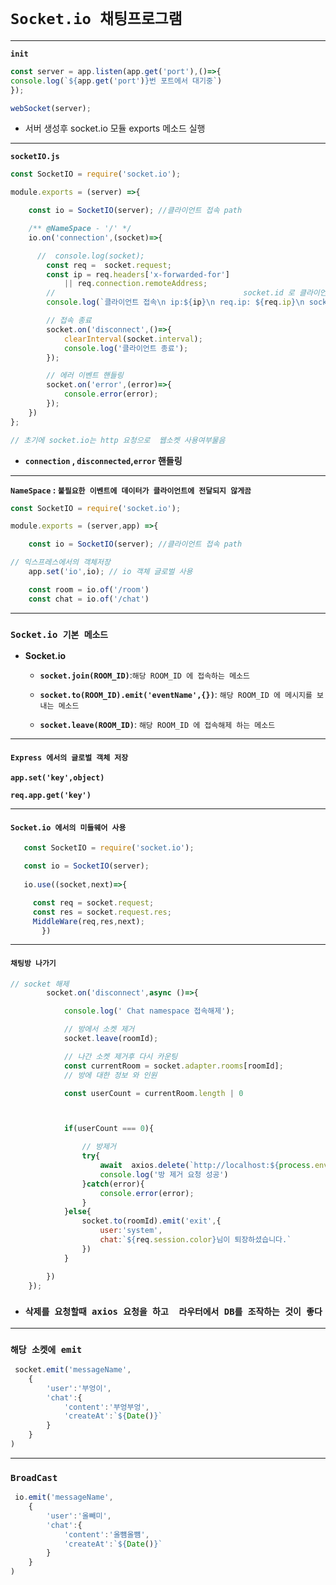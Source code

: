 # `Socket.io 채팅프로그램`



---
**`init`**
```js
const server = app.listen(app.get('port'),()=>{
console.log(`${app.get('port')}번 포트에서 대기중`)
});

webSocket(server);
```
-    서버 생성후 socket.io 모듈 exports 메소드 실행
---
**`socketIO.js`**
```js
const SocketIO = require('socket.io');

module.exports = (server) =>{

    const io = SocketIO(server); //클라이언트 접속 path

    /** @NameSpace - '/' */
    io.on('connection',(socket)=>{

      //  console.log(socket);
        const req =  socket.request;
        const ip = req.headers['x-forwarded-for']
            || req.connection.remoteAddress;
        //                                          socket.id 로 클라이언트 구분
        console.log(`클라이언트 접속\n ip:${ip}\n req.ip: ${req.ip}\n socket.id:${socket.id} `);

        // 접속 종료
        socket.on('disconnect',()=>{
            clearInterval(socket.interval);
            console.log('클라이언트 종료');
        });

        // 에러 이벤트 핸들링
        socket.on('error',(error)=>{
            console.error(error);
        });
    })
};

// 초기에 socket.io는 http 요청으로  웹소켓 사용여부물음
```

- **`connection` , `disconnected`,`error` 핸들링**
---
**`NameSpace` : `불필요한 이벤트에 데이터가 클라이언트에 전달되지 않게끔`**
```js
const SocketIO = require('socket.io');

module.exports = (server,app) =>{

    const io = SocketIO(server); //클라이언트 접속 path

// 익스프레스에서의 객체저장
    app.set('io',io); // io 객체 글로벌 사용

    const room = io.of('/room')
    const chat = io.of('/chat')

```

---
### `Socket.io 기본 메소드`

- **Socket.io**
  
  - **`socket.join(ROOM_ID)`**:`해당 ROOM_ID 에 접속하는 메소드`

  - **`socket.to(ROOM_ID).emit('eventName',{})`**:
             `해당 ROOM_ID 에 메시지를 보내는 메소드`

  - **`socket.leave(ROOM_ID)`**:
             `해당 ROOM_ID 에 접속해제 하는 메소드`
       
---
 #### `Express 에서의 글로벌 객체 저장`

**`app.set('key',object)`**

**`req.app.get('key')`**

--- 

#### `Socket.io 에서의 미들웨어 사용`
 ```js
    const SocketIO = require('socket.io');

    const io = SocketIO(server);
    
    io.use((socket,next)=>{

      const req = socket.request;
      const res = socket.request.res;
      MiddleWare(req,res,next);
        })
  ```

---
#### `채팅방 나가기`

```js
// socket 해제
        socket.on('disconnect',async ()=>{

            console.log(' Chat namespace 접속해제');

            // 방에서 소켓 제거
            socket.leave(roomId);

            // 나간 소켓 제거후 다시 카운팅
            const currentRoom = socket.adapter.rooms[roomId];
            // 방에 대한 정보 와 인원

            const userCount = currentRoom.length | 0



            if(userCount === 0){

                // 방제거
                try{
                    await  axios.delete(`http://localhost:${process.env.PORT}/room/${roomId}`);
                    console.log('방 제거 요청 성공')
                }catch(error){
                    console.error(error);
                }
            }else{
                socket.to(roomId).emit('exit',{
                    user:'system',
                    chat:`${req.session.color}님이 퇴장하셨습니다.`
                })
            }

        })
    });

```

 - ### `삭제를 요청할때 axios 요청을 하고  라우터에서 DB를 조작하는 것이 좋다`

---

### `해당 소켓에 emit`
```js
 socket.emit('messageName',
    {
        'user':'부엉이',
        'chat':{
            'content':'부엉부엉',
            'createAt':`${Date()}`
        }
    }
)
```


--- 

### `BroadCast`
```js
 io.emit('messageName',
    {
        'user':'올빼미',
        'chat':{
            'content':'올뻄올뻄',
            'createAt':`${Date()}`
        }
    }
)
```